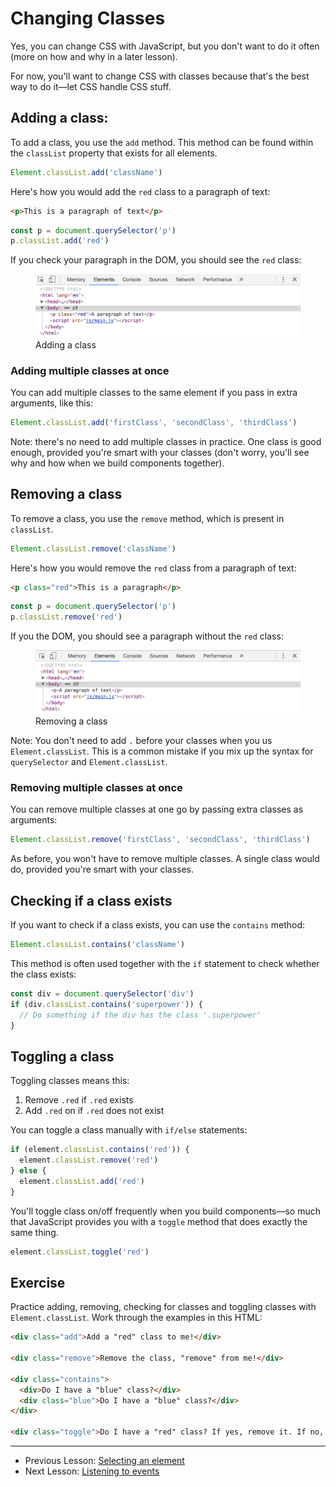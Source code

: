 # Changing Classes

Yes, you can change CSS with JavaScript, but you don't want to do it often (more on how and why in a later lesson).

For now, you'll want to change CSS with classes because that's the best way to do it—let CSS handle CSS stuff.

## Adding a class:

To add a class, you use the `add` method. This method can be found within the `classList` property that exists for all elements.

```js
Element.classList.add('className')
```

Here's how you would add the `red` class to a paragraph of text:

```html
<p>This is a paragraph of text</p>
```

```js
const p = document.querySelector('p')
p.classList.add('red')
```

If you check your paragraph in the DOM, you should see the `red` class:

<figure>
  <img src="../../images/js-basics/classes/add.png" alt="Adding a class">
  <figcaption>Adding a class</figcaption>
</figure>

### Adding multiple classes at once

You can add multiple classes to the same element if you pass in extra arguments, like this:

```js
Element.classList.add('firstClass', 'secondClass', 'thirdClass')
```

Note: there's no need to add multiple classes in practice. One class is good enough, provided you're smart with your classes (don't worry, you'll see why and how when we build components together).

## Removing a class

To remove a class, you use the `remove` method, which is present in `classList`.

```js
Element.classList.remove('className')
```

Here's how you would remove the `red` class from a paragraph of text:

```html
<p class="red">This is a paragraph</p>
```

```js
const p = document.querySelector('p')
p.classList.remove('red')
```

If you the DOM, you should see a paragraph without the `red` class:

<figure>
  <img src="../../images/js-basics/classes/remove.png" alt="Removing a class">
  <figcaption>Removing a class</figcaption>
</figure>

Note: You don't need to add `.` before your classes when you us `Element.classList`. This is a common mistake if you mix up the syntax for `querySelector` and `Element.classList`.

### Removing multiple classes at once

You can remove multiple classes at one go by passing extra classes as arguments:

```js
Element.classList.remove('firstClass', 'secondClass', 'thirdClass')
```

As before, you won't have to remove multiple classes. A single class would do, provided you're smart with your classes.

## Checking if a class exists

If you want to check if a class exists, you can use the `contains` method:

```js
Element.classList.contains('className')
```

This method is often used together with the `if` statement to check whether the class exists:

```js
const div = document.querySelector('div')
if (div.classList.contains('superpower')) {
  // Do something if the div has the class '.superpower'
}
```

## Toggling a class

Toggling classes means this:

1. Remove `.red` if `.red` exists
2. Add `.red` on if `.red` does not exist

You can toggle a class manually with `if/else` statements:

```js
if (element.classList.contains('red')) {
  element.classList.remove('red')
} else {
  element.classList.add('red')
}
```

You'll toggle class on/off frequently when you build components—so much that JavaScript provides you with a `toggle` method that does exactly the same thing.

```js
element.classList.toggle('red')
```

## Exercise

Practice adding, removing, checking for classes and toggling classes with `Element.classList`. Work through the examples in this HTML:

```html
<div class="add">Add a "red" class to me!</div>

<div class="remove">Remove the class, "remove" from me!</div>

<div class="contains">
  <div>Do I have a "blue" class?</div>
  <div class="blue">Do I have a "blue" class?</div>
</div>

<div class="toggle">Do I have a "red" class? If yes, remove it. If no, add it.</div>
```

---

- Previous Lesson: [Selecting an element](15.selecting-an-element.md)
- Next Lesson: [Listening to events](17.listening-to-events.md)
